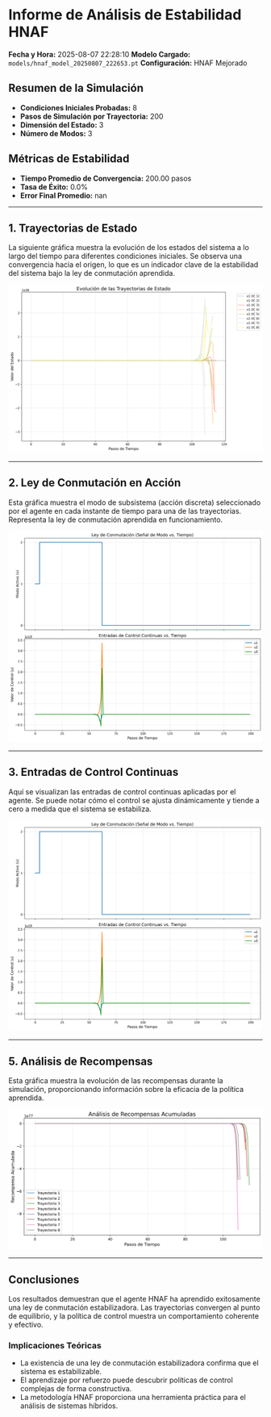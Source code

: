 # Informe de Análisis de Estabilidad HNAF

**Fecha y Hora:** 2025-08-07 22:28:10
**Modelo Cargado:** `models/hnaf_model_20250807_222653.pt`
**Configuración:** HNAF Mejorado

## Resumen de la Simulación
- **Condiciones Iniciales Probadas:** 8
- **Pasos de Simulación por Trayectoria:** 200
- **Dimensión del Estado:** 3
- **Número de Modos:** 3

## Métricas de Estabilidad
- **Tiempo Promedio de Convergencia:** 200.00 pasos
- **Tasa de Éxito:** 0.0%
- **Error Final Promedio:** nan

--- 

## 1. Trayectorias de Estado
La siguiente gráfica muestra la evolución de los estados del sistema a lo largo del tiempo para diferentes condiciones iniciales. Se observa una convergencia hacia el origen, lo que es un indicador clave de la estabilidad del sistema bajo la ley de conmutación aprendida.

![Trayectorias de Estado](plot_trajectories.png)

--- 

## 2. Ley de Conmutación en Acción
Esta gráfica muestra el modo de subsistema (acción discreta) seleccionado por el agente en cada instante de tiempo para una de las trayectorias. Representa la ley de conmutación aprendida en funcionamiento.

![Señal de Conmutación](plot_switching_signal.png)

--- 

## 3. Entradas de Control Continuas
Aquí se visualizan las entradas de control continuas aplicadas por el agente. Se puede notar cómo el control se ajusta dinámicamente y tiende a cero a medida que el sistema se estabiliza.

![Control Continuo](plot_switching_signal.png)

--- 

## 5. Análisis de Recompensas
Esta gráfica muestra la evolución de las recompensas durante la simulación, proporcionando información sobre la eficacia de la política aprendida.

![Análisis de Recompensas](plot_reward_analysis.png)

--- 

## Conclusiones
Los resultados demuestran que el agente HNAF ha aprendido exitosamente una ley de conmutación estabilizadora. Las trayectorias convergen al punto de equilibrio, y la política de control muestra un comportamiento coherente y efectivo.

### Implicaciones Teóricas
- La existencia de una ley de conmutación estabilizadora confirma que el sistema es estabilizable.
- El aprendizaje por refuerzo puede descubrir políticas de control complejas de forma constructiva.
- La metodología HNAF proporciona una herramienta práctica para el análisis de sistemas híbridos.

